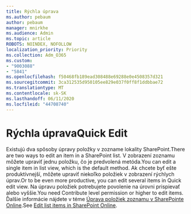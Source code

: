 ```yaml
---
title: Rýchla úprava
ms.author: pebaum
author: pebaum
manager: mnirkhe
ms.audience: Admin
ms.topic: article
ROBOTS: NOINDEX, NOFOLLOW
localization_priority: Priority
ms.collection: Adm_O365
ms.custom:
- "9003088"
- "5841"
ms.openlocfilehash: f50468fb189ead308488e69288e0e4508357d321
ms.sourcegitcommit: 3ca312535d950105ee829e037f0ff8f1ddbbae72
ms.translationtype: MT
ms.contentlocale: sk-SK
ms.lasthandoff: 06/11/2020
ms.locfileid: "44708740"
---
```

# <a name="quick-edit"></a><span data-ttu-id="b77e2-102">Rýchla úprava</span><span class="sxs-lookup"><span data-stu-id="b77e2-102">Quick Edit</span></span>

<span data-ttu-id="b77e2-103">Existujú dva spôsoby úpravy položky v zozname lokality SharePoint.</span><span class="sxs-lookup"><span data-stu-id="b77e2-103">There are two ways to edit an item in a SharePoint list.</span></span> <span data-ttu-id="b77e2-104">V zobrazení zoznamu môžete upraviť jednu položku, čo je predvolená metóda.</span><span class="sxs-lookup"><span data-stu-id="b77e2-104">You can edit a single item in list view, which is the default method.</span></span> <span data-ttu-id="b77e2-105">Ak chcete byť ešte produktívnejší, môžete upraviť niekoľko položiek v zobrazení rýchlych úprav.</span><span class="sxs-lookup"><span data-stu-id="b77e2-105">Or to be even more productive, you can edit several items in Quick edit view.</span></span> <span data-ttu-id="b77e2-106">Na úpravu položiek potrebujete povolenie na úrovni prispievať alebo vyššie.</span><span class="sxs-lookup"><span data-stu-id="b77e2-106">You need Contribute level permission or higher to edit items.</span></span> <span data-ttu-id="b77e2-107">Ďalšie informácie nájdete v téme [Úprava položiek zoznamu v SharePointe Online](https://support.microsoft.com/office/dac1a1c3-a80b-4082-ba57-715cf613d0f7).</span><span class="sxs-lookup"><span data-stu-id="b77e2-107">See [Edit list items in SharePoint Online](https://support.microsoft.com/office/dac1a1c3-a80b-4082-ba57-715cf613d0f7).</span></span>
